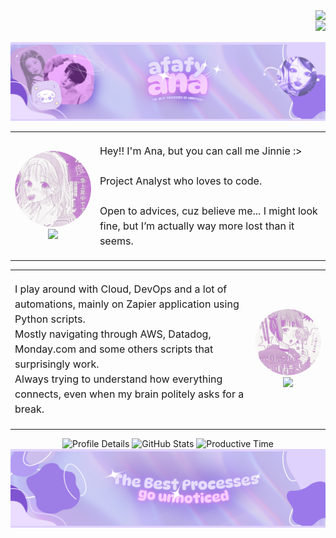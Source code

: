 <div class="perfil-views">
<img align="right" src="https://komarev.com/ghpvc/?username=aflaviarv&color=blueviolet&style=plastic&label=Profile+Views&abbreviated=true">
<br>
<img align="right" src="https://img.shields.io/github/stars/aflaviarv?style=plastic&color=purple">
</div>

<br>
<br>

<div class="cabecalho" align="center">
    <img src="images/cabecalho.png" alt="banner-cabeçalho" border="0" />
</div>

<div class="fist-block">
<table align="center" width="auto">
  <tr>
    <td align="center" width="auto">
      <img src="images/icon1.png" width="256" style="border-radius: 50%;"><br>
      <img src="https://img.shields.io/badge/-ABOUT%20ME-D8BFD8?style=for-the-badge&logo=about-dot-me">
    </td>
    <td align="left" width="auto">
      <p style="font-size: 16px; line-height: 1.5;">
        Hey!! I'm Ana, but you can call me Jinnie :><br><br>
        Project Analyst who loves to code.<br><br>
        Open to advices, cuz believe me... I might look fine, but I’m actually way more lost than it seems.
      </p>
    </td>
  </tr>
</table>
</div>

<div class="second-block">
<table align="center" width="auto">
  <tr>
    <td align="left" width="auto">
      <p style="font-size: 16px; line-height: 1.5;">
        I play around with Cloud, DevOps and a lot of automations, mainly on Zapier application using Python scripts.<br>
        Mostly navigating through AWS, Datadog, Monday.com and some others scripts that surprisingly work.<br>
        Always trying to understand how everything connects, even when my brain politely asks for a break.
      </p>
    </td>
        <td align="center" width="auto">
      <img src="images/icon2.png" width="256" style="border-radius: 50%;"><br>
      <img src="https://img.shields.io/badge/-MY%20SKILLS-D8BFD8?style=for-the-badge&logo=about-dot-me">
    </td>
  </tr>
</table>
</div>

<div class="statistics-block" width="auto" align="center">
  <img src="https://github-profile-summary-cards.vercel.app/api/cards/profile-details?username=aflaviarv&theme=tokyonight" alt="Profile Details"/>
  <img src="https://github-profile-summary-cards.vercel.app/api/cards/stats?username=aflaviarv&theme=tokyonight" alt="GitHub Stats"/>
  <img src="https://github-profile-summary-cards.vercel.app/api/cards/productive-time?username=aflaviarv&theme=tokyonight" alt="Productive Time"/>
</div>

<div class="rodape" align="center">
    <img src="images/rodape.png" alt="banner-rodapé" border="0" />
</div>
